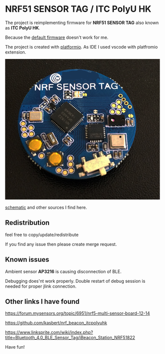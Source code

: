 # NRF51 SENSOR TAG / ITC PolyU HK

The project is reimplementing firmware for **NRF51 SENSOR TAG** also known as **ITC PolyU HK**. 

Because the [default firmware](https://s3.amazonaws.com/cutedigi/Sensor/BLEsensortag/factory_default.zip) doesn't work for me.

The project is created with [platformio](https://platformio.org). 
As IDE I used vscode with platfromio extension.

![nrf51 sensor tag](Nrf51_sensor_tag.jpg?raw=true "Title")

[schematic](https://s3.amazonaws.com/cutedigi/Sensor/BLEsensortag/sensor_tag_sch_mpu6050.pdf) and other sources I find here.

## Redistribution

feel free to copy/update/redistribute

If you find any issue then please create merge request.

## Known issues

Ambient sensor **AP3216** is causing disconnection of BLE.

Debugging does'nt work properly. Double restart of debug session is needed for proper jlink connection.

## Other links I have found
https://forum.mysensors.org/topic/6951/nrf5-multi-sensor-board-12-14

https://github.com/kasbert/nrf_beacon_itcpolyuhk

https://www.linksprite.com/wiki/index.php?title=Bluetooth_4.0_BLE_Sensor_Tag/iBeacon_Station_NRF51822

Have fun!
